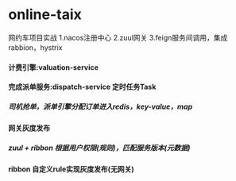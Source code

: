 # online-taix
网约车项目实战 
1.nacos注册中心 
2.zuul网关 
3.feign服务间调用，集成rabbion，hystrix

<h4>计费引擎:valuation-service

<h4>完成派单服务:dispatch-service 定时任务Task
<h5>司机抢单，派单引擎分配订单进入redis，key-value，map

<h4>网关灰度发布 
<h5>zuul + ribbon 根据用户权限(规则)，匹配服务版本(元数据)

<h4>ribbon 自定义rule实现灰度发布(无网关)
